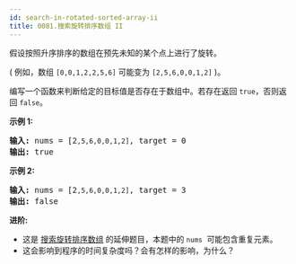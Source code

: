 ```yaml
---
id: search-in-rotated-sorted-array-ii
title: 0081.搜索旋转排序数组 II
---
```

假设按照升序排序的数组在预先未知的某个点上进行了旋转。

( 例如，数组 <code>[0,0,1,2,2,5,6]</code> 可能变为 <code>[2,5,6,0,0,1,2]</code> )。

编写一个函数来判断给定的目标值是否存在于数组中。若存在返回 <code>true</code>，否则返回 <code>false</code>。

**示例 1:**


<pre><strong>输入:</strong> nums = [2<code>,5,6,0,0,1,2]</code>, target = 0<br/><strong>输出:</strong> true<br/></pre>

**示例 2:**


<pre><strong>输入:</strong> nums = [2<code>,5,6,0,0,1,2]</code>, target = 3<br/><strong>输出:</strong> false</pre>

**进阶:**


- 这是 [搜索旋转排序数组](https://leetcode-cn.com/problems/search-in-rotated-sorted-array/description/) 的延伸题目，本题中的 <code>nums</code>  可能包含重复元素。
- 这会影响到程序的时间复杂度吗？会有怎样的影响，为什么？
